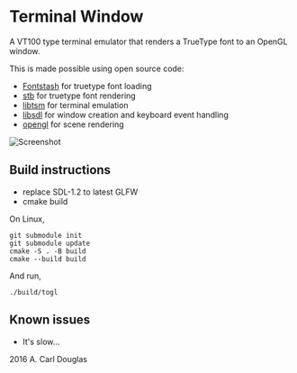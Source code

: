 # Terminal Window

A VT100 type terminal emulator that renders a TrueType font to an OpenGL window.

This is made possible using open source code:

* [Fontstash][1] for truetype font loading
* [stb][2] for truetype font rendering
* [libtsm][3] for terminal emulation
* [libsdl][4] for window creation and keyboard event handling
* [opengl][5] for scene rendering

[1]: https://github.com/memononen/fontstash
[2]: https://github.com/nothings/stb
[3]: https://github.com/syuu1228/libtsm.git
[4]: https://www.libsdl.org
[5]: https://www.opengl.org

![Screenshot](/screen.png?raw=true)

## Build instructions

* replace SDL-1.2 to latest GLFW
* cmake build

On Linux,

    git submodule init
    git submodule update
    cmake -S . -B build
    cmake --build build

And run,

    ./build/togl

## Known issues

* It's slow...

2016 A. Carl Douglas
